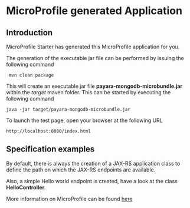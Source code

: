 # MicroProfile generated Application

## Introduction

MicroProfile Starter has generated this MicroProfile application for you.

The generation of the executable jar file can be performed by issuing the following command

```shell
 mvn clean package
```


This will create an executable jar file **payara-mongodb-microbundle.jar** within the _target_ maven folder. This can be started by executing the following command

```shell
java -jar target/payara-mongodb-microbundle.jar
```



To launch the test page, open your browser at the following URL

```shell
http://localhost:8080/index.html  
```


## Specification examples

By default, there is always the creation of a JAX-RS application class to define the path on which the JAX-RS endpoints are available.

Also, a simple Hello world endpoint is created, have a look at the class **HelloController**.

More information on MicroProfile can be found [here](https://microprofile.io/)



